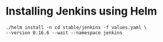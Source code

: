 # Installing Jenkins using Helm

```
./helm install -n cd stable/jenkins -f values.yaml \
--version 0.16.6 --wait --namespace jenkins
```

